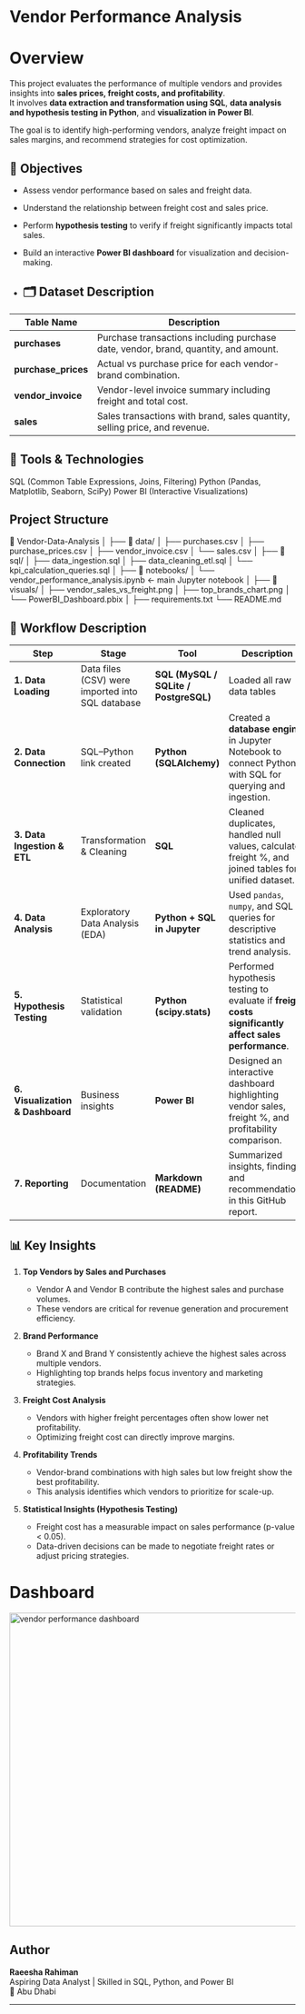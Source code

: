 # Vendor Performance Analysis
# Overview
This project evaluates the performance of multiple vendors and provides insights into **sales prices, freight costs, and profitability**.  
It involves **data extraction and transformation using SQL**, **data analysis and hypothesis testing in Python**, and **visualization in Power BI**.  

The goal is to identify high-performing vendors, analyze freight impact on sales margins, and recommend strategies for cost optimization.


## 🎯 Objectives
- Assess vendor performance based on sales and freight data.  
- Understand the relationship between freight cost and sales price.  
- Perform **hypothesis testing** to verify if freight significantly impacts total sales.  
- Build an interactive **Power BI dashboard** for visualization and decision-making.

- ## 🗂️ Dataset Description
| Table Name | Description |
|-------------|--------------|
| **purchases** | Purchase transactions including purchase date, vendor, brand, quantity, and amount. |
| **purchase_prices** | Actual vs purchase price for each vendor-brand combination. |
| **vendor_invoice** | Vendor-level invoice summary including freight and total cost. |
| **sales** | Sales transactions with brand, sales quantity, selling price, and revenue. |

## 🧰 Tools & Technologies
SQL (Common Table Expressions, Joins, Filtering)
Python (Pandas, Matplotlib, Seaborn, SciPy)
Power BI (Interactive Visualizations)

## Project Structure 

📂 Vendor-Data-Analysis
│
├── 📁 data/
│   ├── purchases.csv
│   ├── purchase_prices.csv
│   ├── vendor_invoice.csv
│   └── sales.csv
│
├── 📁 sql/
│   ├── data_ingestion.sql
│   ├── data_cleaning_etl.sql
│   └── kpi_calculation_queries.sql
│
├── 📁 notebooks/
│   └── vendor_performance_analysis.ipynb  ← main Jupyter notebook
│
├── 📁 visuals/
│   ├── vendor_sales_vs_freight.png
│   ├── top_brands_chart.png
│   └── PowerBI_Dashboard.pbix
│
├── requirements.txt
└── README.md


## 🔄 Workflow Description

| Step | Stage | Tool | Description |
|------|--------|------|--------------|
| **1. Data Loading** | Data files (CSV) were imported into SQL database | **SQL (MySQL / SQLite / PostgreSQL)** | Loaded all raw data tables 
| **2. Data Connection** | SQL–Python link created | **Python (SQLAlchemy)** | Created a **database engine** in Jupyter Notebook to connect Python with SQL for querying and ingestion. |
| **3. Data Ingestion & ETL** | Transformation & Cleaning | **SQL** | Cleaned duplicates, handled null values, calculated freight %, and joined tables for unified dataset. |
| **4. Data Analysis** | Exploratory Data Analysis (EDA) | **Python + SQL in Jupyter** | Used `pandas`, `numpy`, and SQL queries for descriptive statistics and trend analysis. |
| **5. Hypothesis Testing** | Statistical validation | **Python (scipy.stats)** | Performed hypothesis testing to evaluate if **freight costs significantly affect sales performance**. |
| **6. Visualization & Dashboard** | Business insights | **Power BI** | Designed an interactive dashboard highlighting vendor sales, freight %, and profitability comparison. |
| **7. Reporting** | Documentation | **Markdown (README)** | Summarized insights, findings, and recommendations in this GitHub report. |



## 📊 Key Insights

1. **Top Vendors by Sales and Purchases**  
   - Vendor A and Vendor B contribute the highest sales and purchase volumes.  
   - These vendors are critical for revenue generation and procurement efficiency.

2. **Brand Performance**  
   - Brand X and Brand Y consistently achieve the highest sales across multiple vendors.  
   - Highlighting top brands helps focus inventory and marketing strategies.

3. **Freight Cost Analysis**  
   - Vendors with higher freight percentages often show lower net profitability.  
   - Optimizing freight cost can directly improve margins.

4. **Profitability Trends**  
   - Vendor-brand combinations with high sales but low freight show the best profitability.  
   - This analysis identifies which vendors to prioritize for scale-up.

5. **Statistical Insights (Hypothesis Testing)**  
   - Freight cost has a measurable impact on sales performance (p-value < 0.05).  
   - Data-driven decisions can be made to negotiate freight rates or adjust pricing strategies.
  

# Dashboard 

<img width="926" height="552" alt="vendor performance dashboard" src="https://github.com/user-attachments/assets/0610d3ef-748f-4d55-aa5e-98a47e52b2b7" />


## Author
**Raeesha Rahiman**  
Aspiring Data Analyst | Skilled in SQL, Python, and Power BI  
📍 Abu Dhabi 


---
